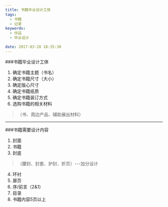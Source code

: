 ```yaml
---
title: 书籍毕业设计工体
tags: 
  - 书籍
  - 记录
keywords:
  - 作品
  - 毕业设计

date: 2017-03-28 18:35:30
---
```


<!--more-->
###书籍毕业设计工体
1. 确定书籍主题（书名）
2. 确定书籍尺寸（大小）
3. 确定版心尺寸
4. 确定书籍纸质
5. 确定书籍装订方式
6. 选购书籍的相关材料
> （书、周边产品、辅助展出材料）
-------

###书籍需要设计内容

1. 封面
2. 书籍
3. 封底
> （腰封、封套、护封、折页）---加分设计
4. 环衬
5. 扉页
6. 序/前言（2&1）
7. 目录
8. 书籍内容5页以上
